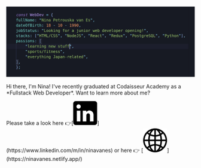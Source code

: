 ![Nina](https://github.com/grakify90/grakify90/blob/master/githubprofile.gif)
<p>Hi there, I'm Nina! I've recently graduated at Codaisseur Academy as a *Fullstack Web Developer*. Want to learn more about me?</p>
Please take a look here 👉[<img src="https://github.com/grakify90/grakify90/blob/master/linkedin-logo.png" alt="LinkedIn logo">](https://www.linkedin.com/m/in/ninavanes) or here 👉
[<img src="https://github.com/grakify90/grakify90/blob/master/www.png" alt="website icon">](https://ninavanes.netlify.app/)

